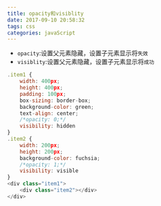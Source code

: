 ```yaml
---
title: opacity和visiblity
date: 2017-09-10 20:58:32
tags: css
categories: javaScript
---
```

- `opacity`:设置父元素隐藏，设置子元素显示将`失效`
- `visiblity`:设置父元素隐藏，设置子元素显示将`成功`
```javascript
.item1 {
    width: 400px;
    height: 400px;
    padding: 100px;
    box-sizing: border-box;
    background-color: green;
    text-align: center;
    /*opacity: 0;*/
    visibility: hidden
}
.item2 {
    width: 200px;
    height: 200px;
    background-color: fuchsia;
    /*opacity: 1;*/
    visibility: visible
}
<div class="item1">
    <div class="item2"></div>
</div>
```
